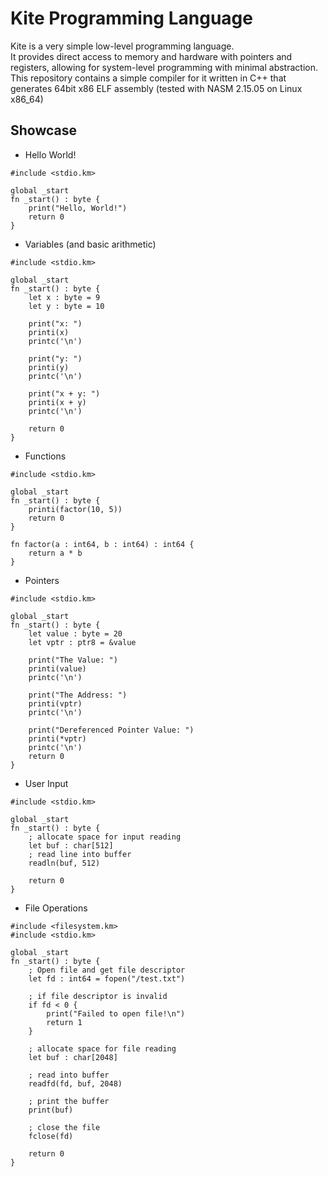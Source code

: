 # Kite Programming Language
Kite is a very simple low-level programming language.\
It provides direct access to memory and hardware with pointers and registers, allowing for system-level programming with minimal abstraction.\
This repository contains a simple compiler for it written in C++ that generates 64bit x86 ELF assembly (tested with NASM 2.15.05 on Linux x86_64)

## Showcase
- Hello World!
```
#include <stdio.km>

global _start
fn _start() : byte {
	print("Hello, World!")
	return 0
}
```
- Variables (and basic arithmetic)
```
#include <stdio.km>

global _start
fn _start() : byte {
	let x : byte = 9
	let y : byte = 10

	print("x: ")
	printi(x)
	printc('\n')

	print("y: ")
	printi(y)
	printc('\n')

	print("x + y: ")
  	printi(x + y)
  	printc('\n')

  	return 0
}
```
- Functions
```
#include <stdio.km>

global _start
fn _start() : byte {
	printi(factor(10, 5))
	return 0
}

fn factor(a : int64, b : int64) : int64 {
	return a * b
}
```
- Pointers
```
#include <stdio.km>

global _start
fn _start() : byte {
	let value : byte = 20
	let vptr : ptr8 = &value

  	print("The Value: ")
  	printi(value)
  	printc('\n')

  	print("The Address: ")
  	printi(vptr)
  	printc('\n')

  	print("Dereferenced Pointer Value: ")
  	printi(*vptr)
  	printc('\n')
  	return 0
}
```
- User Input
```
#include <stdio.km>

global _start
fn _start() : byte {
	; allocate space for input reading
	let buf : char[512]
	; read line into buffer
	readln(buf, 512)

	return 0
}
```
- File Operations
```
#include <filesystem.km>
#include <stdio.km>

global _start
fn _start() : byte {
	; Open file and get file descriptor
	let fd : int64 = fopen("/test.txt")

	; if file descriptor is invalid
	if fd < 0 {
		print("Failed to open file!\n")
		return 1
	}
	
	; allocate space for file reading
	let buf : char[2048]

	; read into buffer
	readfd(fd, buf, 2048)

	; print the buffer
	print(buf)

	; close the file
	fclose(fd)

	return 0
}
```
